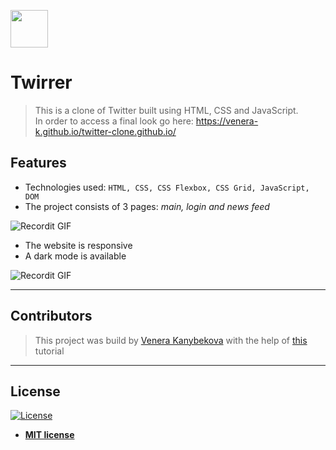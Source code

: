 <a href="https://venera-k.github.io/twitter-clone.github.io/"><img src="https://image.flaticon.com/icons/svg/733/733579.svg" width="60px" height= "60px"></a>

# Twirrer

> This is a clone of Twitter built using HTML, CSS and JavaScript.   
> In order to access a final look go here: https://venera-k.github.io/twitter-clone.github.io/

## Features

- Technologies used: `HTML, CSS, CSS Flexbox, CSS Grid, JavaScript, DOM`
- The project consists of 3 pages: *main, login and news feed*

![Recordit GIF](http://g.recordit.co/fNSDk57CDs.gif)

- The website is responsive  
- A dark mode is available  
  
![Recordit GIF](http://g.recordit.co/Gy7bXFQzqa.gif)

---

## Contributors

> This project was build by <a href="https://github.com/venera-k" target="_blank">Venera Kanybekova</a> with the help of <a href="https://skl.sh/3cXZnRU" target="_blank">this</a> tutorial

---


## License

[![License](http://img.shields.io/:license-mit-blue.svg?style=flat-square)](http://badges.mit-license.org)

- **[MIT license](http://opensource.org/licenses/mit-license.php)**
